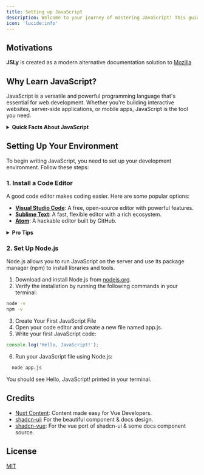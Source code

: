 ```yaml
---
title: Setting up JavaScript 
description: Welcome to your journey of mastering JavaScript! This guide will help you get started with the basics and point you towards resources for more advanced topics.
icon: 'lucide:info'
---
```


## Motivations


**JSLy** is created as a modern alternative documentation solution to [Mozilla](https://developer.mozilla.org)



## Why Learn JavaScript?

JavaScript is a versatile and powerful programming language that's essential for web development. Whether you're building interactive websites, server-side applications, or mobile apps, JavaScript is the tool you need.

<details>
  <summary><strong>Quick Facts About JavaScript</strong></summary>
    <p>JavaScript is used by over 95% of all websites.</p>
    <p>It enables the creation of dynamic and interactive web pages.</p>
    <p>JavaScript is continuously evolving with new features and improvements.</p>
</details>


## Setting Up Your Environment

To begin writing JavaScript, you need to set up your development environment. Follow these steps:

### 1. Install a Code Editor

A good code editor makes coding easier. Here are some popular options:

- **[Visual Studio Code](https://code.visualstudio.com/)**: A free, open-source editor with powerful features.
- **[Sublime Text](https://www.sublimetext.com/)**: A fast, flexible editor with a rich ecosystem.
- **[Atom](https://atom.io/)**: A hackable editor built by GitHub.

<details>
  <summary><strong>Pro Tips</strong></summary>
  <p>Customize your editor with themes and extensions for a better coding experience.</p>
  <p>Enable auto-completion and linting for error-free coding.</p>
</details>

### 2. Set Up Node.js

Node.js allows you to run JavaScript on the server and use its package manager (npm) to install libraries and tools.

1. Download and install Node.js from [nodejs.org](https://nodejs.org/).
2. Verify the installation by running the following commands in your terminal:

```bash
node -v
npm -v
```

3. Create Your First JavaScript File
4. Open your code editor and create a new file named app.js.
5. Write your first JavaScript code:

```js [app.js] copy
console.log('Hello, JavaScript!');
```

6. Run your JavaScript file using Node.js:


```bash 
  node app.js
```  


You should see Hello, JavaScript! printed in your terminal.

## Credits

- [Nuxt Content](https://content.nuxt.com/): Content made easy for Vue Developers.
- [shadcn-ui](https://ui.shadcn.com/): For the beautiful component & docs design.
- [shadcn-vue](https://www.shadcn-vue.com/): For the vue port of shadcn-ui & some docs component source.


## License

[MIT](https://github.com/ZTL-UwU/shadcn-docs-nuxt/blob/main/LICENSE)
